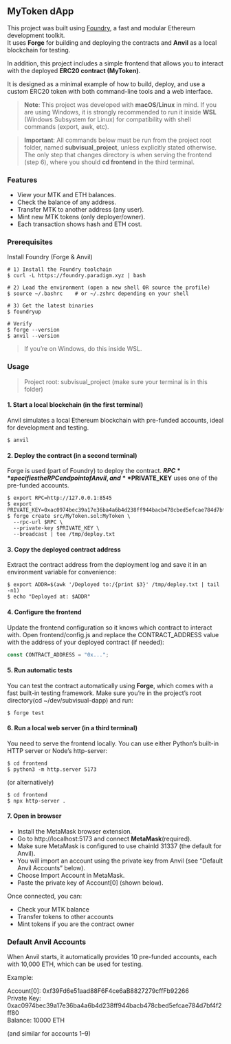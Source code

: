 ## MyToken dApp 

This project was built using [Foundry](https://book.getfoundry.sh/), a fast and modular Ethereum development toolkit.  
It uses **Forge** for building and deploying the contracts and **Anvil** as a local blockchain for testing.

In addition, this project includes a simple frontend that allows you to interact with the deployed **ERC20 contract (MyToken)**.

It is designed as a minimal example of how to build, deploy, and use a custom ERC20 token with both command-line tools and a web interface.

>**Note**: This project was developed with **macOS/Linux** in mind.
>If you are using Windows, it is strongly recommended to run it inside **WSL** (Windows Subsystem for Linux) for compatibility with shell commands (export, awk, etc).

>**Important**: All commands below must be run from the project root folder, named **subvisual_project**, unless explicitly stated otherwise.
>The only step that changes directory is when serving the frontend (step 6), where you should **cd frontend** in the third terminal.

### Features

- View your MTK and ETH balances.
- Check the balance of any address.
- Transfer MTK to another address (any user).
- Mint new MTK tokens (only deployer/owner).
- Each transaction shows hash and ETH cost.

### Prerequisites

Install Foundry (Forge & Anvil)

```shell
# 1) Install the Foundry toolchain
$ curl -L https://foundry.paradigm.xyz | bash

# 2) Load the environment (open a new shell OR source the profile)
$ source ~/.bashrc    # or ~/.zshrc depending on your shell

# 3) Get the latest binaries
$ foundryup

# Verify
$ forge --version
$ anvil --version
```
>If you’re on Windows, do this inside WSL.

### Usage

>Project root: subvisual_project
>(make sure your terminal is in this folder)

#### 1. Start a local blockchain (in the first terminal)

Anvil simulates a local Ethereum blockchain with pre-funded accounts, ideal for development and testing.

```shell
$ anvil
```

#### 2. Deploy the contract (in a second terminal)

Forge is used (part of Foundry) to deploy the contract.
**$RPC** specifies the RPC endpoint of Anvil, and **$PRIVATE_KEY** uses one of the pre-funded accounts.

```shell
$ export RPC=http://127.0.0.1:8545
$ export PRIVATE_KEY=0xac0974bec39a17e36ba4a6b4d238ff944bacb478cbed5efcae784d7bf4f2ff80
$ forge create src/MyToken.sol:MyToken \
  --rpc-url $RPC \
  --private-key $PRIVATE_KEY \
  --broadcast | tee /tmp/deploy.txt
```
#### 3. Copy the deployed contract address

Extract the contract address from the deployment log and save it in an environment variable for convenience:

```shell
$ export ADDR=$(awk '/Deployed to:/{print $3}' /tmp/deploy.txt | tail -n1)
$ echo "Deployed at: $ADDR"
```

#### 4. Configure the frontend

Update the frontend configuration so it knows which contract to interact with.
Open frontend/config.js and replace the CONTRACT_ADDRESS value with the address of your deployed contract (if needed):

```js
const CONTRACT_ADDRESS = "0x...";
```

#### 5. Run automatic tests

You can test the contract automatically using **Forge**, which comes with a fast built-in testing framework.
Make sure you’re in the project’s root directory(cd ~/dev/subvisual-dapp) and run:

```shell
$ forge test
```

#### 6. Run a local web server (in a third terminal)

You need to serve the frontend locally. You can use either Python’s built-in HTTP server or Node’s http-server:

```shell
$ cd frontend
$ python3 -m http.server 5173
```
(or alternatively)

```shell
$ cd frontend
$ npx http-server .
```

#### 7. Open in browser

- Install the MetaMask browser extension.
- Go to http://localhost:5173 and connect **MetaMask**(required).
- Make sure MetaMask is configured to use chainId 31337 (the default for Anvil).
- You will import an account using the private key from Anvil (see “Default Anvil Accounts” below).
- Choose Import Account in MetaMask.
- Paste the private key of Account[0] (shown below).

Once connected, you can:
- Check your MTK balance
- Transfer tokens to other accounts
- Mint tokens if you are the contract owner

### Default Anvil Accounts

When Anvil starts, it automatically provides 10 pre-funded accounts, each with 10,000 ETH, which can be used for testing.

Example:

Account[0]: 0xf39Fd6e51aad88F6F4ce6aB8827279cffFb92266  
Private Key: 0xac0974bec39a17e36ba4a6b4d238ff944bacb478cbed5efcae784d7bf4f2ff80  
Balance: 10000 ETH  

(and similar for accounts 1–9)
